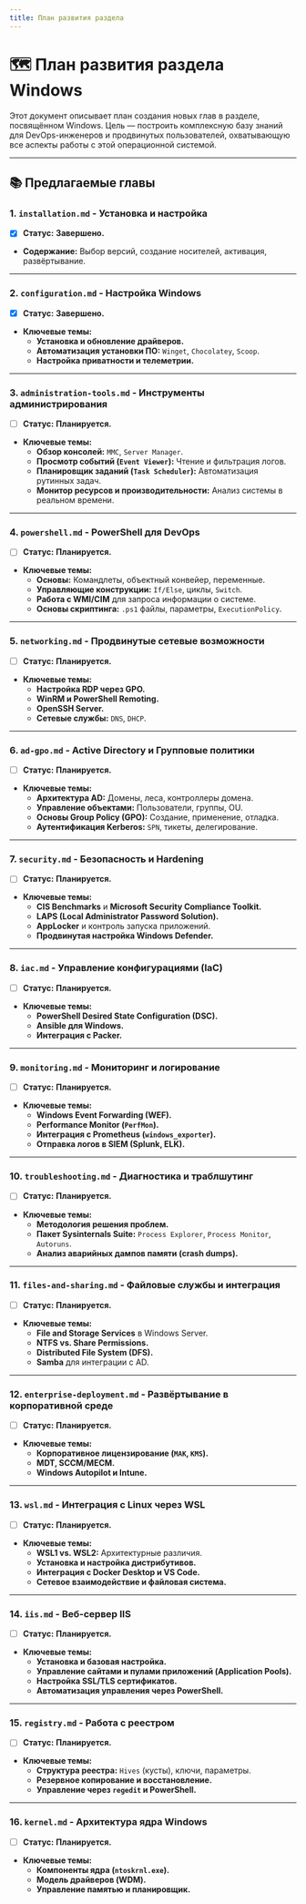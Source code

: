 ```yaml
---
title: План развития раздела
---
```


# 🗺️ План развития раздела Windows

Этот документ описывает план создания новых глав в разделе, посвящённом Windows. Цель — построить комплексную базу знаний для DevOps-инженеров и продвинутых пользователей, охватывающую все аспекты работы с этой операционной системой.

---

## 📚 Предлагаемые главы

### 1. `installation.md` - Установка и настройка
*   [x] **Статус:** **Завершено.**
*   **Содержание:** Выбор версий, создание носителей, активация, развёртывание.

---

### 2. `configuration.md` - Настройка Windows
*   [x] **Статус:** **Завершено.**
*   **Ключевые темы:**
    *   **Установка и обновление драйверов.**
    *   **Автоматизация установки ПО:** `Winget`, `Chocolatey`, `Scoop`.
    *   **Настройка приватности и телеметрии.**

---

### 3. `administration-tools.md` - Инструменты администрирования
*   [ ] **Статус:** **Планируется.**
*   **Ключевые темы:**
    *   **Обзор консолей:** `MMC`, `Server Manager`.
    *   **Просмотр событий (`Event Viewer`):** Чтение и фильтрация логов.
    *   **Планировщик заданий (`Task Scheduler`):** Автоматизация рутинных задач.
    *   **Монитор ресурсов и производительности:** Анализ системы в реальном времени.

---

### 4. `powershell.md` - PowerShell для DevOps
*   [ ] **Статус:** **Планируется.**
*   **Ключевые темы:**
    *   **Основы:** Командлеты, объектный конвейер, переменные.
    *   **Управляющие конструкции:** `If/Else`, циклы, `Switch`.
    *   **Работа с WMI/CIM** для запроса информации о системе.
    *   **Основы скриптинга:** `.ps1` файлы, параметры, `ExecutionPolicy`.

---

### 5. `networking.md` - Продвинутые сетевые возможности
*   [ ] **Статус:** **Планируется.**
*   **Ключевые темы:**
    *   **Настройка RDP через GPO.**
    *   **WinRM и PowerShell Remoting.**
    *   **OpenSSH Server.**
    *   **Сетевые службы:** `DNS`, `DHCP`.

---

### 6. `ad-gpo.md` - Active Directory и Групповые политики
*   [ ] **Статус:** **Планируется.**
*   **Ключевые темы:**
    *   **Архитектура AD:** Домены, леса, контроллеры домена.
    *   **Управление объектами:** Пользователи, группы, OU.
    *   **Основы Group Policy (GPO):** Создание, применение, отладка.
    *   **Аутентификация Kerberos:** `SPN`, тикеты, делегирование.

---

### 7. `security.md` - Безопасность и Hardening
*   [ ] **Статус:** **Планируется.**
*   **Ключевые темы:**
    *   **CIS Benchmarks** и **Microsoft Security Compliance Toolkit.**
    *   **LAPS (Local Administrator Password Solution).**
    *   **AppLocker** и контроль запуска приложений.
    *   **Продвинутая настройка Windows Defender.**

---

### 8. `iac.md` - Управление конфигурациями (IaC)
*   [ ] **Статус:** **Планируется.**
*   **Ключевые темы:**
    *   **PowerShell Desired State Configuration (DSC).**
    *   **Ansible для Windows.**
    *   **Интеграция с Packer.**

---

### 9. `monitoring.md` - Мониторинг и логирование
*   [ ] **Статус:** **Планируется.**
*   **Ключевые темы:**
    *   **Windows Event Forwarding (WEF).**
    *   **Performance Monitor (`PerfMon`).**
    *   **Интеграция с Prometheus (`windows_exporter`).**
    *   **Отправка логов в SIEM (Splunk, ELK).**

---

### 10. `troubleshooting.md` - Диагностика и траблшутинг
*   [ ] **Статус:** **Планируется.**
*   **Ключевые темы:**
    *   **Методология решения проблем.**
    *   **Пакет Sysinternals Suite:** `Process Explorer`, `Process Monitor`, `Autoruns`.
    *   **Анализ аварийных дампов памяти (crash dumps).**

---

### 11. `files-and-sharing.md` - Файловые службы и интеграция
*   [ ] **Статус:** **Планируется.**
*   **Ключевые темы:**
    *   **File and Storage Services** в Windows Server.
    *   **NTFS vs. Share Permissions.**
    *   **Distributed File System (DFS).**
    *   **Samba** для интеграции с AD.

---

### 12. `enterprise-deployment.md` - Развёртывание в корпоративной среде
*   [ ] **Статус:** **Планируется.**
*   **Ключевые темы:**
    *   **Корпоративное лицензирование (`MAK`, `KMS`).**
    *   **MDT, SCCM/MECM.**
    *   **Windows Autopilot и Intune.**

---

### 13. `wsl.md` - Интеграция с Linux через WSL
*   [ ] **Статус:** **Планируется.**
*   **Ключевые темы:**
    *   **WSL1 vs. WSL2:** Архитектурные различия.
    *   **Установка и настройка дистрибутивов.**
    *   **Интеграция с Docker Desktop и VS Code.**
    *   **Сетевое взаимодействие и файловая система.**

---

### 14. `iis.md` - Веб-сервер IIS
*   [ ] **Статус:** **Планируется.**
*   **Ключевые темы:**
    *   **Установка и базовая настройка.**
    *   **Управление сайтами и пулами приложений (Application Pools).**
    *   **Настройка SSL/TLS сертификатов.**
    *   **Автоматизация управления через PowerShell.**

---

### 15. `registry.md` - Работа с реестром
*   [ ] **Статус:** **Планируется.**
*   **Ключевые темы:**
    *   **Структура реестра:** `Hives` (кусты), ключи, параметры.
    *   **Резервное копирование и восстановление.**
    *   **Управление через `regedit` и PowerShell.**

---

### 16. `kernel.md` - Архитектура ядра Windows
*   [ ] **Статус:** **Планируется.**
*   **Ключевые темы:**
    *   **Компоненты ядра (`ntoskrnl.exe`).**
    *   **Модель драйверов (WDM).**
    *   **Управление памятью и планировщик.**